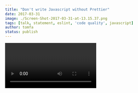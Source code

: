 ```yaml
---
title: "Don't write Javascript without Prettier"
date: 2017-03-31
image: ./Screen-Shot-2017-03-31-at-13.15.37.png
tags: [talk, statement, eslint, 'code quality', javascript]
author: tomfa
status: publish
---
```


<Video url="https://www.youtube.com/watch?v=hkfBvpEfWdA" />

_A side note: [A-Prettier-Formatter](http://jlongster.com/A-Prettier-Formatter) should be read. And if you're using Javascript, [Prettier](https://github.com/prettier/prettier) should be tested (especially if you're using JSX)._

While ESLint eliminated the need for people to talk about code conventions, Prettier can eliminate the need for people to think about code formatting.

**10 000 thumbs up! I will never work for a company without autoformatting again.**
